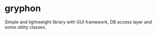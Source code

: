 gryphon
=======

Simple and lightweight library with GUI framework, DB access layer and some utility classes.
